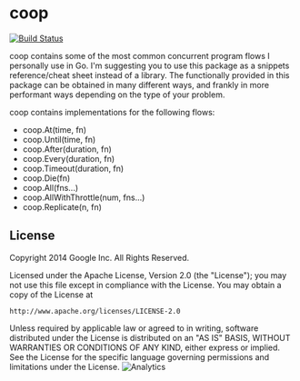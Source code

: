 # coop

[![Build Status](https://travis-ci.org/rakyll/coop.png?branch=master)](https://travis-ci.org/rakyll/coop)

coop contains some of the most common concurrent program flows I personally use in Go. I'm suggesting you to use this package as a snippets reference/cheat sheet instead of a library. The functionally provided in this package can be obtained in many different ways, and frankly in  more performant ways depending on the type of your problem.

coop contains implementations for the following flows:

* coop.At(time, fn)
* coop.Until(time, fn)
* coop.After(duration, fn)
* coop.Every(duration, fn)
* coop.Timeout(duration, fn)
* coop.Die(fn)
* coop.All(fns...)
* coop.AllWithThrottle(num, fns...)
* coop.Replicate(n, fn)

## License

Copyright 2014 Google Inc. All Rights Reserved.

Licensed under the Apache License, Version 2.0 (the "License"); you may not use this file except in compliance with the License. You may obtain a copy of the License at

    http://www.apache.org/licenses/LICENSE-2.0

Unless required by applicable law or agreed to in writing, software distributed under the License is distributed on an "AS IS" BASIS, WITHOUT WARRANTIES OR CONDITIONS OF ANY KIND, either express or implied. See the License for the specific language governing permissions and limitations under the License. ![Analytics](https://ga-beacon.appspot.com/UA-46881978-1/coop?pixel)
